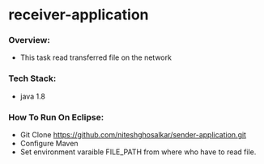 # receiver-application

### Overview: ###
* This task read transferred file on the network

### Tech Stack:  ###
* java 1.8

### How To Run On Eclipse:  ###
* Git Clone https://github.com/niteshghosalkar/sender-application.git
* Configure Maven
* Set environment varaible FILE_PATH from where who have to read file.
